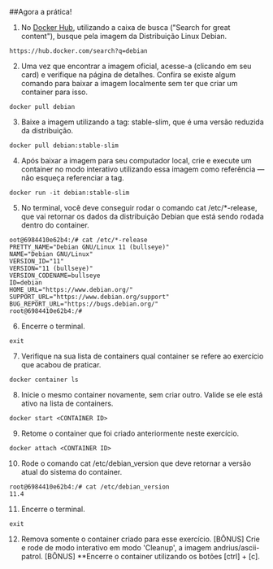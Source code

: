 ##Agora a prática!


1. No [Docker Hub](https://hub.docker.com/), utilizando a caixa de busca ("Search for great content"), busque pela imagem da Distribuição Linux Debian.
```
https://hub.docker.com/search?q=debian
```
2. Uma vez que encontrar a imagem oficial, acesse-a (clicando em seu card) e verifique na página de detalhes. Confira se existe algum comando para baixar a imagem localmente sem ter que criar um container para isso.
```
docker pull debian
```
3. Baixe a imagem utilizando a tag: stable-slim, que é uma versão reduzida da distribuição.
```
docker pull debian:stable-slim
```
4. Após baixar a imagem para seu computador local, crie e execute um container no modo interativo utilizando essa imagem como referência — não esqueça referenciar a tag.
```
docker run -it debian:stable-slim
```
5. No terminal, você deve conseguir rodar o comando cat /etc/*-release, que vai retornar os dados da distribuição Debian que está sendo rodada dentro do container.
```
oot@6984410e62b4:/# cat /etc/*-release
PRETTY_NAME="Debian GNU/Linux 11 (bullseye)"
NAME="Debian GNU/Linux"
VERSION_ID="11"
VERSION="11 (bullseye)"
VERSION_CODENAME=bullseye
ID=debian
HOME_URL="https://www.debian.org/"
SUPPORT_URL="https://www.debian.org/support"
BUG_REPORT_URL="https://bugs.debian.org/"
root@6984410e62b4:/# 
```

6. Encerre o terminal.
```
exit
```
7. Verifique na sua lista de containers qual container se refere ao exercício que acabou de praticar.
```
docker container ls
```
8. Inicie o mesmo container novamente, sem criar outro. Valide se ele está ativo na lista de containers.
```
docker start <CONTAINER ID>
```
9. Retome o container que foi criado anteriormente neste exercício.
```
docker attach <CONTAINER ID>
```
10. Rode o comando cat /etc/debian_version que deve retornar a versão atual do sistema do container.
```
root@6984410e62b4:/# cat /etc/debian_version 
11.4
```
11. Encerre o terminal.
```
exit
```

12. Remova somente o container criado para esse exercício.
[BÔNUS] Crie e rode de modo interativo em modo 'Cleanup', a imagem andrius/ascii-patrol.
[BÔNUS] **Encerre o container utilizando os botões [ctrl] + [c].
